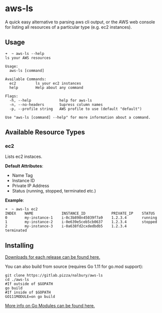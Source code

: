 # aws-ls

A quick easy alternative to parsing aws cli output, or the AWS web console for listing all resources of a particular type (e.g. ec2 instances). 

## Usage

```
➜  ~ aws-ls --help
ls your AWS resources

Usage:
  aws-ls [command]

Available Commands:
  ec2         ls your ec2 instances
  help        Help about any command

Flags:
  -h, --help             help for aws-ls
  -n, --no-headers       Supress column names
  -p, --profile string   AWS profile to use (default "default")

Use "aws-ls [command] --help" for more information about a command.
```

## Available Resource Types

### ec2

Lists ec2 instaces.

**Default Attributes**:
- Name Tag
- Instance ID
- Private IP Address
- Status (running, stopped, terminated etc.)

**Example**:
```
➜  ~ aws-ls ec2
INDEX    NAME             INSTANCE_ID            PRIVATE_IP    STATUS
0        my-instance-1    i-0c3b898n45039f7a9    1.2.3.4       running
1        my-instance-2    i-0e639e5ceb5cb0637    1.2.3.4       stopped
2        my-instance-3    i-0a638fd2cxdedbdb5    1.2.3.4       terminated
```

## Installing

[Downloads for each release can be found here.](https://gitlab.pizza/nalbury/aws-ls/tags)

You can also build from source (requires Go 1.11 for go.mod support):
```
git clone https://gitlab.pizza/nalbury/aws-ls
cd ./aws-ls
#If outside of $GOPATH
go build
#If inside of $GOPATH
GO111MODULE=on go build
```

[More info on Go Modules can be found here.](https://github.com/golang/go/wiki/Modules)

